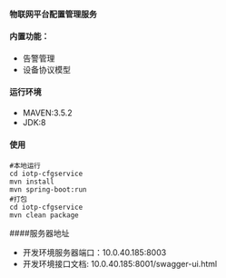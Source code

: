 #### 物联网平台配置管理服务


#### 内置功能：
* 告警管理
* 设备协议模型

#### 运行环境

* MAVEN:3.5.2
* JDK:8

#### 使用
```
#本地运行
cd iotp-cfgservice
mvn install
mvn spring-boot:run
#打包
cd iotp-cfgservice
mvn clean package

```
####服务器地址

* 开发环境服务器端口：10.0.40.185:8003
* 开发环境接口文档:  10.0.40.185:8001/swagger-ui.html